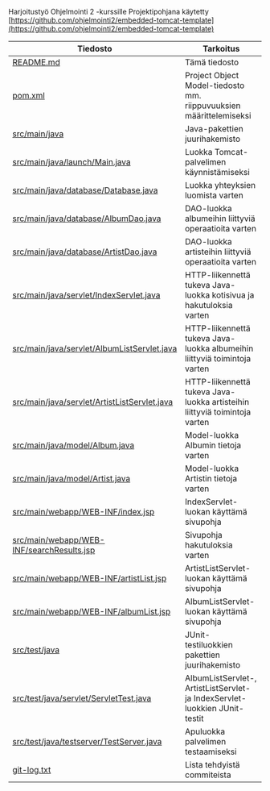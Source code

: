Harjoitustyö Ohjelmointi 2 -kurssille
Projektipohjana käytetty [https://github.com/ohjelmointi2/embedded-tomcat-template](https://github.com/ohjelmointi2/embedded-tomcat-template)

Tiedosto	                            | Tarkoitus
----------------------------------------|---------------------
[README.md](README.md)                                                  | Tämä tiedosto
[pom.xml](pom.xml)                                                      | Project Object Model-tiedosto mm. riippuvuuksien määrittelemiseksi
[src/main/java](src/main/java)                                          | Java-pakettien juurihakemisto
[src/main/java/launch/Main.java](src/main/java/launch/Main.java)        | Luokka Tomcat-palvelimen käynnistämiseksi
[src/main/java/database/Database.java](src/main/java/database/Database.java) 		| Luokka yhteyksien luomista varten
[src/main/java/database/AlbumDao.java](src/main/java/database/AlbumDao.java) 		| DAO-luokka albumeihin liittyviä operaatioita varten
[src/main/java/database/ArtistDao.java](src/main/java/database/ArtistDao.java) 		| DAO-luokka artisteihin liittyviä operaatioita varten
[src/main/java/servlet/IndexServlet.java](src/main/java/servlet/IndexServlet.java) | HTTP-liikennettä tukeva Java-luokka kotisivua ja hakutuloksia varten
[src/main/java/servlet/AlbumListServlet.java](src/main/java/servlet/AlbumListServlet.java) | HTTP-liikennettä tukeva Java-luokka albumeihin liittyviä toimintoja varten
[src/main/java/servlet/ArtistListServlet.java](src/main/java/servlet/ArtistListServlet.java) | HTTP-liikennettä tukeva Java-luokka artisteihin liittyviä toimintoja varten
[src/main/java/model/Album.java](src/main/java/model/Album.java) 		| Model-luokka Albumin tietoja varten
[src/main/java/model/Artist.java](src/main/java/model/Artist.java) 		| Model-luokka Artistin tietoja varten
[src/main/webapp/WEB-INF/index.jsp](src/main/webapp/WEB-INF/index.jsp)  | IndexServlet-luokan käyttämä sivupohja
[src/main/webapp/WEB-INF/searchResults.jsp](src/main/webapp/WEB-INF/searchResults.jsp)  | Sivupohja hakutuloksia varten
[src/main/webapp/WEB-INF/artistList.jsp](src/main/webapp/WEB-INF/artistList.jsp)  | ArtistListServlet-luokan käyttämä sivupohja
[src/main/webapp/WEB-INF/albumList.jsp](src/main/webapp/WEB-INF/albumList.jsp)  | AlbumListServlet-luokan käyttämä sivupohja
[src/test/java](src/test/java)                                          | JUnit-testiluokkien pakettien juurihakemisto
[src/test/java/servlet/ServletTest.java](src/test/java/servlet/ServletTest.java)  | AlbumListServlet-, ArtistListServlet- ja IndexServlet-luokkien JUnit-testit
[src/test/java/testserver/TestServer.java](src/test/java/testserver/TestServer.java)  | Apuluokka palvelimen testaamiseksi
[git-log.txt](git-log.txt)												| Lista tehdyistä commiteista
